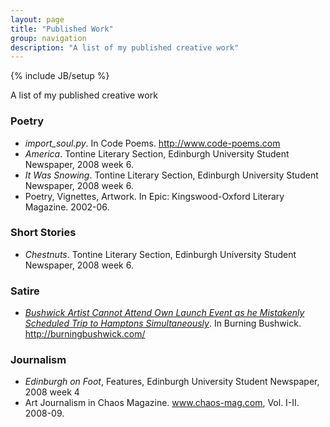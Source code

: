 ```yaml
---
layout: page
title: "Published Work"
group: navigation
description: "A list of my published creative work"
---
```

{% include JB/setup %}

A list of my published creative work

### Poetry

* _import_soul.py_. In Code Poems. http://www.code-poems.com
* _America_. Tontine Literary Section, Edinburgh University Student Newspaper, 2008 week 6.
* _It Was Snowing_. Tontine Literary Section, Edinburgh University Student Newspaper, 2008 week 6.
* Poetry, Vignettes, Artwork. In Epic: Kingswood-Oxford Literary Magazine. 2002-06.

### Short Stories

* _Chestnuts_. Tontine Literary Section, Edinburgh University Student Newspaper, 2008 week 6.

### Satire

* _[Bushwick Artist Cannot Attend Own Launch Event as he Mistakenly Scheduled Trip to Hamptons Simultaneously](http://burningbushwick.com/bushwick-artist-cannot-attend-own-launch-event-as-he-mistakenly-scheduled-trip-to-hamptons-simultaneously/)_. In Burning Bushwick. http://burningbushwick.com/

### Journalism

* _Edinburgh on Foot_, Features, Edinburgh University Student Newspaper, 2008 week 4
* Art Journalism in Chaos Magazine. www.chaos-mag.com, Vol. I-II. 2008-09.